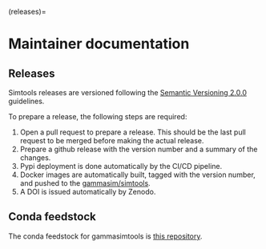 (releases)=

# Maintainer documentation

## Releases

Simtools releases are versioned following the [Semantic Versioning 2.0.0](https://semver.org/) guidelines.

To prepare a release, the following steps are required:

1. Open a pull request to prepare a release. This should be the last pull request to be merged before making the actual release.
1. Prepare a github release with the version number and a summary of the changes.
1. Pypi deployment is done automatically by the CI/CD pipeline.
1. Docker images are automatically built, tagged with the version number, and pushed to the [gammasim/simtools](https://github.com/orgs/gammasim/packages?repo_name=simtools).
1. A DOI is issued automatically by Zenodo.

## Conda feedstock

The conda feedstock for gammasimtools is [this repository](https://github.com/conda-forge/gammasimtools-feedstock).
